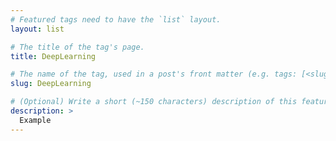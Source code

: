 ```yaml
---
# Featured tags need to have the `list` layout.
layout: list

# The title of the tag's page.
title: DeepLearning

# The name of the tag, used in a post's front matter (e.g. tags: [<slug>]).
slug: DeepLearning

# (Optional) Write a short (~150 characters) description of this featured tag.
description: >
  Example
---
```

